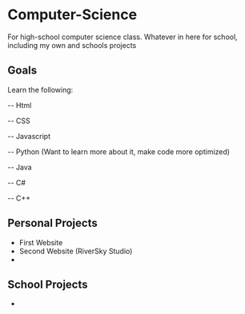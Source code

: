 # Computer-Science
For high-school computer science class.
Whatever in here for school, including my own and schools projects

## Goals
Learn the following:

-- Html

-- CSS

-- Javascript

-- Python (Want to learn more about it, make code more optimized)

-- Java

-- C#

-- C++

## Personal Projects

- First Website
- Second Website (RiverSky Studio)
-

## School Projects

-

